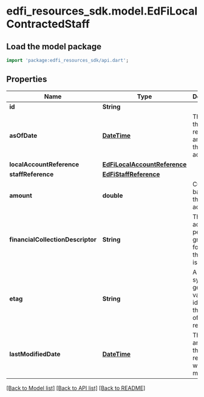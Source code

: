 # edfi_resources_sdk.model.EdFiLocalContractedStaff

## Load the model package
```dart
import 'package:edfi_resources_sdk/api.dart';
```

## Properties
Name | Type | Description | Notes
------------ | ------------- | ------------- | -------------
**id** | **String** |  | [optional] 
**asOfDate** | [**DateTime**](DateTime.md) | The date of the reported amount for the account. | 
**localAccountReference** | [**EdFiLocalAccountReference**](EdFiLocalAccountReference.md) |  | 
**staffReference** | [**EdFiStaffReference**](EdFiStaffReference.md) |  | 
**amount** | **double** | Current balance for the account. | 
**financialCollectionDescriptor** | **String** | The accounting period or grouping for which the amount is collected. | [optional] 
**etag** | **String** | A unique system-generated value that identifies the version of the resource. | [optional] 
**lastModifiedDate** | [**DateTime**](DateTime.md) | The date and time the resource was last modified. | [optional] 

[[Back to Model list]](../README.md#documentation-for-models) [[Back to API list]](../README.md#documentation-for-api-endpoints) [[Back to README]](../README.md)


